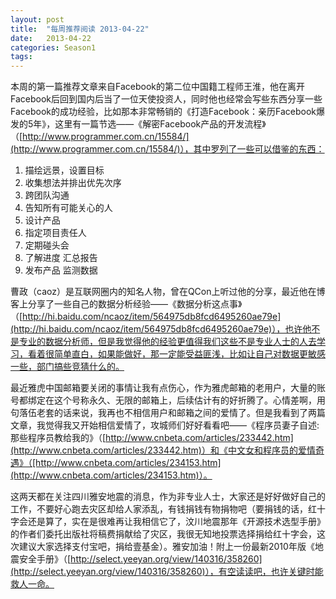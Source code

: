 ```yaml
---
layout: post
title:  "每周推荐阅读 2013-04-22"
date:   2013-04-22
categories: Season1
tags:
---
```


本周的第一篇推荐文章来自Facebook的第二位中国籍工程师王淮，他在离开Facebook后回到国内后当了一位天使投资人，同时他也经常会写些东西分享一些Facebook的成功经验，比如那本非常畅销的《打造Facebook：亲历Facebook爆发的5年》，这里有一篇节选——《解密Facebook产品的开发流程》（[http://www.programmer.com.cn/15584/](http://www.programmer.com.cn/15584/)），其中罗列了一些可以借鉴的东西：

1. 描绘远景，设置目标
2. 收集想法并排出优先次序
3. 跨团队沟通
4. 告知所有可能关心的人
5. 设计产品
6. 指定项目责任人
7. 定期碰头会
8. 了解进度 汇总报告
9. 发布产品 监测数据

曹政（caoz）是互联网圈内的知名人物，曾在QCon上听过他的分享，最近他在博客上分享了一些自己的数据分析经验——《数据分析这点事》（[http://hi.baidu.com/ncaoz/item/564975db8fcd6495260ae79e](http://hi.baidu.com/ncaoz/item/564975db8fcd6495260ae79e)），也许他不是专业的数据分析师，但是我觉得他的经验更值得我们这些不是专业人士的人去学习，看着很简单直白，如果能做好，那一定能受益匪浅，比如让自己对数据更敏感一些，部门搞些竞猜什么的。

最近雅虎中国邮箱要关闭的事情让我有点伤心，作为雅虎邮箱的老用户，大量的账号都绑定在这个号称永久、无限的邮箱上，后续估计有的好折腾了。心情差啊，用句落伍老套的话来说，我再也不相信用户和邮箱之间的爱情了。但是我看到了两篇文章，我觉得我又开始相信爱情了，攻城师们好好看看吧——《程序员妻子自述:那些程序员教给我的》（[http://www.cnbeta.com/articles/233442.htm](http://www.cnbeta.com/articles/233442.htm)）和《中文女和程序员的爱情奇遇》（[http://www.cnbeta.com/articles/234153.htm](http://www.cnbeta.com/articles/234153.htm)）。

这两天都在关注四川雅安地震的消息，作为非专业人士，大家还是好好做好自己的工作，不要好心跑去灾区却给人家添乱，有钱捐钱有物捐物吧（要捐钱的话，红十字会还是算了，实在是很难再让我相信它了，汶川地震那年《开源技术选型手册》的作者们委托出版社将稿费捐献给了灾区，我很无知地投票选择捐给红十字会，这次建议大家选择支付宝吧，捐给壹基金）。雅安加油！附上一份最新2010年版《地震安全手册》（[http://select.yeeyan.org/view/140316/358260](http://select.yeeyan.org/view/140316/358260)），有空读读吧，也许关键时能救人一命。